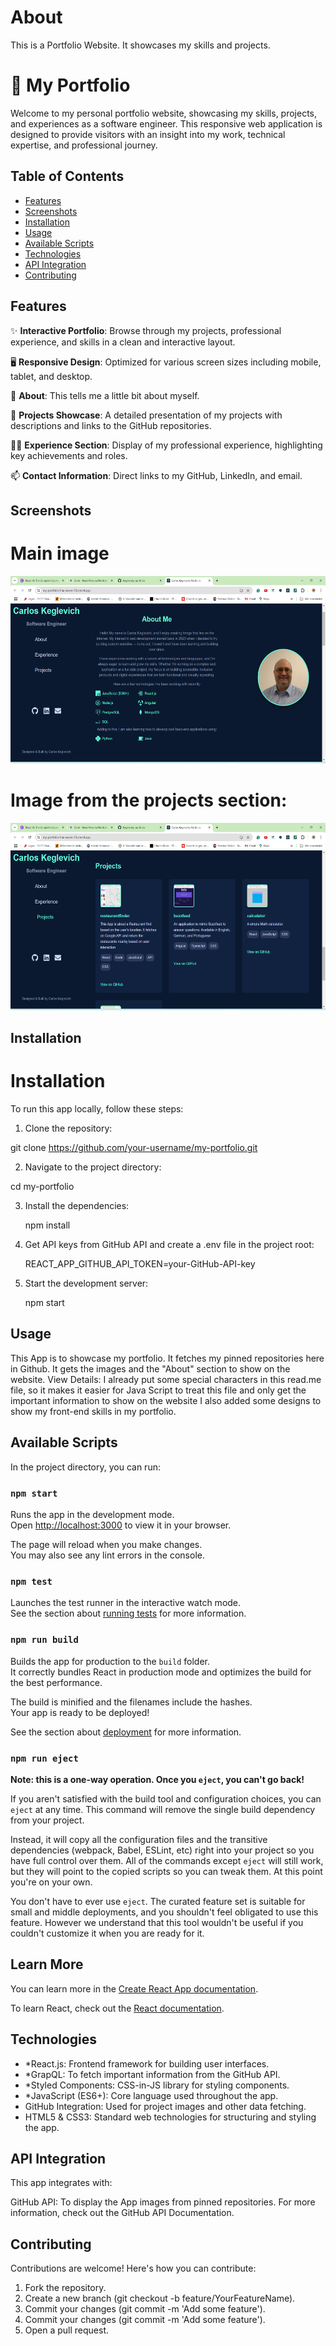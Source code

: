 # About
This is a Portfolio Website. It showcases my skills and projects. 

# 💼 My Portfolio

Welcome to my personal portfolio website, showcasing my skills, projects, and experiences as a software engineer. This responsive web application is designed to provide visitors with an insight into my work, technical expertise, and professional journey.

## Table of Contents
- [Features](#features)
- [Screenshots](#screenshots)
- [Installation](#installation)
- [Usage](#usage)
- [Available Scripts](#available-scripts)
- [Technologies](#technologies)
- [API Integration](#API-Integration)
- [Contributing](#contributing)

## Features
✨ **Interactive Portfolio**: Browse through my projects, professional experience, and skills in a clean and interactive layout.

🖥️ **Responsive Design**: Optimized for various screen sizes including mobile, tablet, and desktop.

🙋 **About**: This tells me a little bit about myself.

📂 **Projects Showcase**: A detailed presentation of my projects with descriptions and links to the GitHub repositories.

👨‍💼 **Experience Section**: Display of my professional experience, highlighting key achievements and roles.

📫 **Contact Information**: Direct links to my GitHub, LinkedIn, and email.

## Screenshots

# Main image 

<img src="./src/assets/imgs/project-image.png" alt="Screenshot 1" width="600" height="300"/>

# Image from the projects section:

<img src="./src/assets/imgs/project-image2.png" alt="Screenshot 2" width="600" height="300"/>

## Installation

# Installation
To run this app locally, follow these steps:

1. Clone the repository:

  git clone https://github.com/your-username/my-portfolio.git

2. Navigate to the project directory:
   
  cd my-portfolio

3. Install the dependencies:

   npm install

4. Get API keys from GitHub API and create a .env file in the project root:
   
   REACT_APP_GITHUB_API_TOKEN=your-GitHub-API-key

6. Start the development server:

   npm start

## Usage

This App is to showcase my portfolio. It fetches my pinned repositories here in Github. 
It gets the images and the "About" section to show 
on the website. 
View Details: I already put some special characters in this read.me file, so it makes it easier for Java Script to treat this file and only get the important information to 
show on the website
I also added some designs to show my front-end skills in my portfolio.

## Available Scripts

In the project directory, you can run:

### `npm start`

Runs the app in the development mode.\
Open [http://localhost:3000](http://localhost:3000) to view it in your browser.

The page will reload when you make changes.\
You may also see any lint errors in the console.

### `npm test`

Launches the test runner in the interactive watch mode.\
See the section about [running tests](https://facebook.github.io/create-react-app/docs/running-tests) for more information.

### `npm run build`

Builds the app for production to the `build` folder.\
It correctly bundles React in production mode and optimizes the build for the best performance.

The build is minified and the filenames include the hashes.\
Your app is ready to be deployed!

See the section about [deployment](https://facebook.github.io/create-react-app/docs/deployment) for more information.

### `npm run eject`

**Note: this is a one-way operation. Once you `eject`, you can't go back!**

If you aren't satisfied with the build tool and configuration choices, you can `eject` at any time. This command will remove the single build dependency from your project.

Instead, it will copy all the configuration files and the transitive dependencies (webpack, Babel, ESLint, etc) right into your project so you have full control over them. All of the commands except `eject` will still work, but they will point to the copied scripts so you can tweak them. At this point you're on your own.

You don't have to ever use `eject`. The curated feature set is suitable for small and middle deployments, and you shouldn't feel obligated to use this feature. However we understand that this tool wouldn't be useful if you couldn't customize it when you are ready for it.

## Learn More

You can learn more in the [Create React App documentation](https://facebook.github.io/create-react-app/docs/getting-started).

To learn React, check out the [React documentation](https://reactjs.org/).

## Technologies

- *React.js: Frontend framework for building user interfaces.
- *GrapQL: To fetch important information from the GitHub API.
- *Styled Components: CSS-in-JS library for styling components.
- *JavaScript (ES6+): Core language used throughout the app.
- GitHub Integration: Used for project images and other data fetching.
- HTML5 & CSS3: Standard web technologies for structuring and styling the app.

## API Integration

This app integrates with:

GitHub API: To display the App images from pinned repositories.
For more information, check out the GitHub API Documentation.

## Contributing

Contributions are welcome! Here's how you can contribute:

1. Fork the repository.
2. Create a new branch (git checkout -b feature/YourFeatureName).
3. Commit your changes (git commit -m 'Add some feature').
4. Commit your changes (git commit -m 'Add some feature').
5. Open a pull request.

